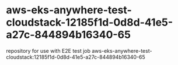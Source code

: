 # aws-eks-anywhere-test-cloudstack-12185f1d-0d8d-41e5-a27c-844894b16340-65
repository for use with E2E test job aws-eks-anywhere-test-cloudstack:12185f1d-0d8d-41e5-a27c-844894b16340-65
